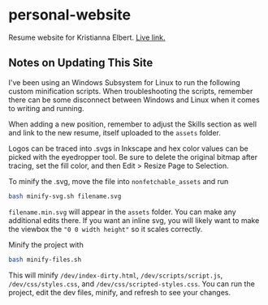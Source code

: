 # personal-website

Resume website for Kristianna Elbert. [Live link.](https://kelbert2.github.io "Quite a lovely website")

## Notes on Updating This Site

I've been using an Windows Subsystem for Linux to run the following custom minification scripts. When troubleshooting the scripts, remember there can be some disconnect between Windows and Linux when it comes to writing and running.

When adding a new position, remember to adjust the Skills section as well and link to the new resume, itself uploaded to the `assets` folder.

Logos can be traced into .svgs in Inkscape and hex color values can be picked with the eyedropper tool. Be sure to delete the original bitmap after tracing, set the fill color, and then Edit > Resize Page to Selection.

To minify the .svg, move the file into `nonfetchable_assets` and run

```bash
bash minify-svg.sh filename.svg
```

`filename.min.svg` will appear in the `assets` folder. You can make any additional edits there. If you want an inline svg, you will likely want to make the viewbox the `"0 0 width height"` so it scales correctly.

Minify the project with

```bash
bash minify-files.sh
```

This will minify `/dev/index-dirty.html`, `/dev/scripts/script.js`, `/dev/css/styles.css`, and `/dev/css/scripted-styles.css`. You can run the project, edit the dev files, minify, and refresh to see your changes.
